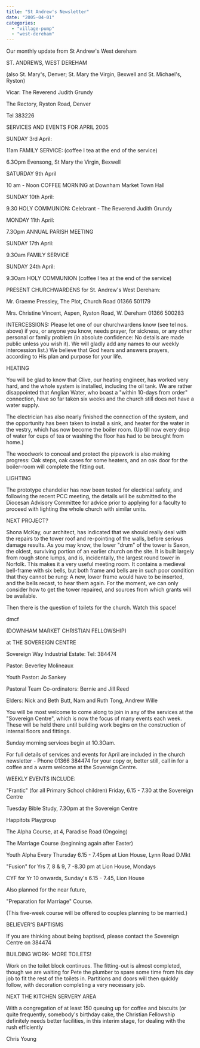 ```yaml
---
title: "St Andrew's Newsletter"
date: "2005-04-01"
categories: 
  - "village-pump"
  - "west-dereham"
---
```


Our monthly update from St Andrew's West dereham

ST. ANDREWS, WEST DEREHAM

(also St. Mary's, Denver; St. Mary the Virgin, Bexwell and St. Michael's, Ryston)

Vicar: The Reverend Judith Grundy

The Rectory, Ryston Road, Denver

Tel 383226

SERVICES AND EVENTS FOR APRIL 2005

SUNDAY 3rd April:

11am FAMILY SERVICE: (coffee I tea at the end of the service)

6.3Opm Evensong, St Mary the Virgin, Bexwell

SATURDAY 9th April

10 am - Noon COFFEE MORNING at Downham Market Town Hall

SUNDAY 10th April:

9.30 HOLY COMMUNION: Celebrant - The Reverend Judith Grundy

MONDAY 11th April:

7.3Opm ANNUAL PARISH MEETING

SUNDAY 17th April:

9.3Oam FAMILY SERVICE

SUNDAY 24th April:

9.3Oam HOLY COMMUNION (coffee I tea at the end of the service)

PRESENT CHURCHWARDENS for St. Andrew's West Dereham:

Mr. Graeme Pressley, The Plot, Church Road 01366 501179

Mrs. Christine Vincent, Aspen, Ryston Road, W. Dereham 01366 500283

INTERCESSIONS: Please let one of our churchwardens know (see tel nos. above) if you, or anyone you know, needs prayer, for sickness, or any other personal or family problem (in absolute confidence: No details are made public unless you wish it). We will gladly add any names to our weekly intercession list.) We believe that God hears and answers prayers, according to His plan and purpose for your life.

HEATING

You will be glad to know that Clive, our heating engineer, has worked very hard, and the whole system is installed, including the oil tank. We are rather disappointed that Anglian Water, who boast a "within 10-days from order" connection, have so far taken six weeks and the church still does not have a water supply.

The electrician has also nearly finished the connection of the system, and the opportunity has been taken to install a sink, and heater for the water in the vestry, which has now become the boiler room. (Up till now every drop of water for cups of tea or washing the floor has had to be brought from home.)

The woodwork to conceal and protect the pipework is also making progress: Oak steps, oak cases for some heaters, and an oak door for the boiler-room will complete the fitting out.

LIGHTING

The prototype chandelier has now been tested for electrical safety, and following the recent PCC meeting, the details will be submitted to the Diocesan Advisory Committee for advice prior to applying for a faculty to proceed with lighting the whole church with similar units.

NEXT PROJECT?

Shona McKay, our architect, has indicated that we should really deal with the repairs to the tower roof and re-pointing of the walls, before serious damage results. As you may know, the lower "drum" of the tower is Saxon, the oldest, surviving portion of an earlier church on the site. It is built largely from rough stone lumps, and is, incidentally, the largest round tower in Norfolk. This makes it a very useful meeting room. It contains a medieval bell-frame with six bells, but both frame and bells are in such poor condition that they cannot be rung: A new, lower frame would have to be inserted, and the bells recast, to hear them again. For the moment, we can only consider how to get the tower repaired, and sources from which grants will be available.

Then there is the question of toilets for the church. Watch this space!

dmcf

(DOWNHAM MARKET CHRISTIAN FELLOWSHIP)

at THE SOVEREIGN CENTRE

Sovereign Way Industrial Estate: Tel: 384474

Pastor: Beverley Molineaux

Youth Pastor: Jo Sankey

Pastoral Team Co-ordinators: Bernie and Jill Reed

Elders: Nick and Beth Butt, Nam and Ruth Tong, Andrew Wille

You will be most welcome to come along to join in any of the services at the "Sovereign Centre", which is now the focus of many events each week. These will be held there until building work begins on the construction of internal floors and fittings.

Sunday morning services begin at 1O.3Oam.

For full details of services and events for April are included in the church newsletter - Phone 01366 384474 for your copy or, better still, call in for a coffee and a warm welcome at the Sovereign Centre.

WEEKLY EVENTS INCLUDE:

"Frantic" (for all Primary School children) Friday, 6.15 - 7.30 at the Sovereign Centre

Tuesday Bible Study, 7.3Opm at the Sovereign Centre

Happitots Playgroup

The Alpha Course, at 4, Paradise Road (Ongoing)

The Marriage Course (beginning again after Easter)

Youth Alpha Every Thursday 6.15 - 7.45pm at Lion House, Lynn Road D.Mkt

"Fusion" for Yrs 7, 8 & 9, 7 -8.30 pm at Lion House, Mondays

CYF for Yr 10 onwards, Sunday's 6.15 - 7.45, Lion House

Also planned for the near future,

"Preparation for Marriage" Course.

(This five-week course will be offered to couples planning to be married.)

BELIEVER'S BAPTISMS

If you are thinking about being baptised, please contact the Sovereign Centre on 384474

BUILDING WORK- MORE TOILETS!

Work on the toilet block continues. The fitting-out is almost completed, though we are waiting for Pete the plumber to spare some time from his day job to fit the rest of the toilets in. Partitions and doors will then quickly follow, with decoration completing a very necessary job.

NEXT THE KITCHEN SERVERY AREA

With a congregation of at least 150 queuing up for coffee and biscuits (or quite frequently, somebody's birthday cake, the Christian Fellowship definitely needs better facilities, in this interim stage, for dealing with the rush efficiently

Chris Young
